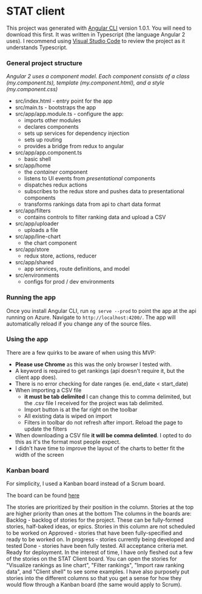 # STAT client

This project was generated with [Angular CLI](https://github.com/angular/angular-cli) version 1.0.1. You will need to download this first. It was written in Typescript (the language Angular 2 uses). I recommend using [Visual Studio Code](https://code.visualstudio.com/) to review the project as it understands Typescript.


### General project structure

_Angular 2 uses a component model. Each component consists of a class (my.component.ts), template (my.component.html), and a style (my.component.css)_

* src/index.html - entry point for the app
* src/main.ts - bootstraps the app
* src/app/app.module.ts - configure the app:
  * imports other modules
  * declares components
  * sets up services for dependency injection
  * sets up routing
  * provides a bridge from redux to angular
* src/app/app.component.ts
  * basic shell
* src/app/home
  * the _container_ component
  * listens to UI events from _presentational_ components
  * dispatches redux actions
  * subscribes to the redux store and pushes data to presentational components
  * transforms rankings data from api to chart data format
* src/app/filters
  * contains controls to filter ranking data and upload a CSV
* src/app/uploader
  * uploads a file
* src/app/line-chart
  * the chart component
* src/app/store
  * redux store, actions, reducer
* src/app/shared
  * app services, route definitions, and model
* src/environments
  * configs for prod / dev environments

### Running the app

Once you install Angular CLI, run `ng serve --prod` to point the app at the api running on Azure. Navigate to `http://localhost:4200/`. The app will automatically reload if you change any of the source files.

### Using the app

There are a few quirks to be aware of when using this MVP:
* **Please use Chrome** as this was the only browser I tested with.
* A keyword is required to get rankings (api doesn't require it, but the client app does).
* There is no error checking for date ranges (ie. end_date < start_date)
* When importing a CSV file
  * **it must be tab delimited** I can change this to comma delimited, but the .csv file I received for the project was tab delimited. 
  * Import button is at the far right on the toolbar
  * All existing data is wiped on import
  * Filters in toolbar do not refresh after import. Reload the page to update the filters
* When downloading a CSV file **it will be comma delimted**. I opted to do this as it's the format most people expect.
* I didn't have time to improve the layout of the charts to better fit the width of the screen

### Kanban board
For simplicity, I used a Kanban board instead of a Scrum board. 

The board can be found [here](https://trello.com/b/fBrbM6Of/stat-client)

The stories are prioritized by their position in the column. Stories at the top are higher priority than ones at the bottom
The columns in the boards are:
Backlog - backlog of stories for the project. These can be fully-formed stories, half-baked ideas, or epics. Stories in this column are not scheduled to be worked on
Approved - stories that have been fully-specified and ready to be worked on.
In progress - stories currently being developed and tested
Done - stories have been fully tested. All acceptance criteria met. Ready for deployment.
In the interest of time, I have only fleshed out a few of the stories on the STAT Client board. You can open the stories for "Visualize rankings as line chart", "Filter rankings", "Import raw ranking data", and "Client shell" to see some examples.  I have also purposely put stories into the different columns so that you get a sense for how they would flow through a Kanban board (the same would apply to Scrum).


